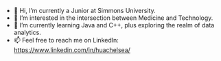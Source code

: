 - 👋 Hi, I’m currently a Junior at Simmons University.
- 👀 I’m interested in the intersection between Medicine and Technology.
- 🌱 I’m currently learning Java and C++, plus exploring the realm of data analytics.
- 📫 Feel free to reach me on LinkedIn: https://www.linkedin.com/in/huachelsea/

<!---
chels86183/chels86183 is a ✨ special ✨ repository because its `README.md` (this file) appears on your GitHub profile.
You can click the Preview link to take a look at your changes.
--->
